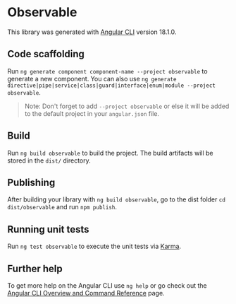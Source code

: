 # Observable

This library was generated with [Angular CLI](https://github.com/angular/angular-cli) version 18.1.0.

## Code scaffolding

Run `ng generate component component-name --project observable` to generate a new component. You can also use `ng generate directive|pipe|service|class|guard|interface|enum|module --project observable`.
> Note: Don't forget to add `--project observable` or else it will be added to the default project in your `angular.json` file. 

## Build

Run `ng build observable` to build the project. The build artifacts will be stored in the `dist/` directory.

## Publishing

After building your library with `ng build observable`, go to the dist folder `cd dist/observable` and run `npm publish`.

## Running unit tests

Run `ng test observable` to execute the unit tests via [Karma](https://karma-runner.github.io).

## Further help

To get more help on the Angular CLI use `ng help` or go check out the [Angular CLI Overview and Command Reference](https://angular.dev/tools/cli) page.
